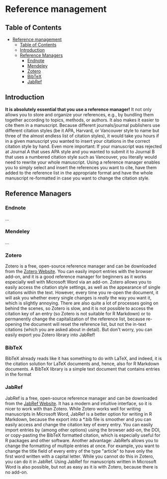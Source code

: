 # Reference management

## Table of Contents

- [Reference management](#reference-management)
  - [Table of Contents](#table-of-contents)
  - [Introduction](#introduction)
  - [Reference Managers](#reference-managers)
    - [Endnote](#endnote)
    - [Mendeley](#mendeley)
    - [Zotero](#zotero)
    - [BibTeX](#bibtex)
    - [JabRef](#jabref)

## Introduction

**It is absolutely essential that you use a reference manager!** It not only allows you to store and organize your references, e.g., by bundling them together according to topics, methods, or authors. It also makes it easier to cite them in a manuscript. Because different journals/journal publishers use different citation styles (be it APA, Harvard, or Vancouver style to name but three of the almost endless list of citation styles), it would take you hours if in a given manuscript you wanted to insert your citations in the correct citation style by hand. Even more important: If your manuscript was rejected at Journal A that uses APA style and you wanted to submit it to Journal B that uses a numbered citation style such as Vancouver, you literally would need to rewrite your whole manuscript. Using a reference manager enables you to simply select and insert the references you want to cite, have them added to the reference list in the appropriate format and have the whole manuscript re-formatted in case you want to change the citation style.

## Reference Managers

### Endnote

...

### Mendeley

...

### Zotero

Zotero is a free, open-source reference manager and can be downloaded from the [Zotero Website](https://www.zotero.org/).
You can easily import entries with the browser add-on, and it is a good reference manager for beginners as it works especially well with Microsoft Word via an add-on.
Zotero allows you to easily access the citation style settings, as well as the appearance of single citations within the text.
However, every time you re-open the document, it will ask you whether every single changes is _really_ the way you want it, which is slightly annoying.
There are also quite a lot of processes going on behind the scenes, so Zotero is slow, and it is not possible to access the citation key of an entry (so Zotero is not suitable for R Markdown) or to permanently change the capitalization of the reference list, because re-opening the document will reset the reference list, but not the in-text citations (which you are asked about in detail).
But don't worry, you can easily export you Zotero library into JabRef!

### BibTeX

BibTeX already reads like it has something to do with LaTeX, and indeed, it is the citation solution for LaTeX documents and, hence, also for R Markdown documents. A BibTeX library is a simple text document that contains entries in the format 

### JabRef

JabRef is a free, open-source reference manager and can be downloaded from the [JabRef Website](https://www.jabref.org/).
It has a modern and intuitive interface, so it is nicer to work with than Zotero. While Zotero works well for writing manuscripts in Microsoft Word, JabRef is a better option for writing in R Markdown, because the export into a *.bib file is smoother and you can easily access and change the citation key of every entry.
You can easily import entries by (among other options) using the browser add-on, the DOI, or copy-pasting the BibTeX formatted citation, which is especially useful for R packages and other software.
Another advantage: JabRefs allows you to change the formatting of multiple entries at once.
For example, you want to change the title field of every entry of the type "article" to have only the first word written with a capital letter.
While you cannot do this in Zotero, you can do it in JabRef.
Using JabRef for manuscripts written in Microsoft Word is also possible, but not as easy as it is with Zotero, because there is no add-on.
